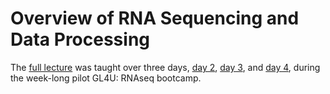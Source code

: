# Overview of RNA Sequencing and Data Processing

The [full lecture](RNAseq_Overview_FULL.pdf) was taught over three days, [day 2](RNAseq_Overview_Day2.pdf), [day 3](RNAseq_Overview_Day3.pdf), and [day 4](RNAseq_Overview_Day4.pdf), during the week-long pilot GL4U: RNAseq bootcamp.
